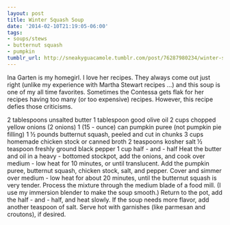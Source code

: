 ```yaml
---
layout: post
title: Winter Squash Soup
date: '2014-02-10T21:19:05-06:00'
tags:
- soups/stews
- butternut squash
- pumpkin
tumblr_url: http://sneakyguacamole.tumblr.com/post/76287980234/winter-squash-soup
---
```

Ina Garten is my homegirl. I love her recipes. They always come out just right (unlike my experience with Martha Stewart recipes …) and this soup is one of my all time favorites. Sometimes the Contessa gets flak for her recipes having too many (or too expensive) recipes. However, this recipe defies those criticisms.

2 tablespoons unsalted butter
1 tablespoon good olive oil
2 cups chopped yellow onions (2 onions)
1 (15 - ounce) can pumpkin puree (not pumpkin pie filling)
1 ½ pounds butternut squash, peeled and cut in chunks
3 cups homemade chicken stock or canned broth
2 teaspoons kosher salt
½ teaspoon freshly ground black pepper
1 cup half - and - half
Heat the butter and oil in a heavy - bottomed stockpot, add the onions, and cook over medium - low heat for 10 minutes, or until translucent. 
Add the pumpkin puree, butternut squash, chicken stock, salt, and pepper. Cover and simmer over medium - low heat for about 20 minutes, until the butternut squash is very tender. 
Process the mixture through the medium blade of a food mill. (I use my immersion blender to make the soup smooth.) Return to the pot, add the half - and - half, and heat slowly. If the soup needs more flavor, add another teaspoon of salt. 
Serve hot with garnishes (like parmesan and croutons), if desired.
